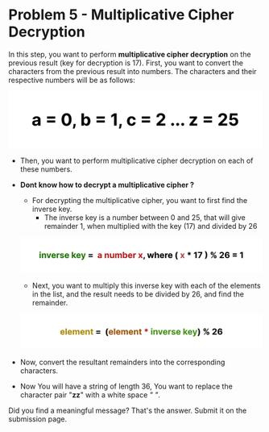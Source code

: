 # Problem 5 - Multiplicative Cipher Decryption

In this step, you want to perform **multiplicative cipher decryption** on the previous result (key for decryption is 17).
First, you want to convert the characters from the previous result into numbers. The characters and their respective numbers will be as follows:

![Image Loading](https://raw.githubusercontent.com/aswanthabam/Vijnana/images/public/cq/Four-1.png)

- Then, you want to perform multiplicative cipher decryption on each of these numbers.

- **Dont know how to decrypt a multiplicative cipher ?**

    - For decrypting the multiplicative cipher, you want to first find the inverse key.
        - The inverse key is a number between 0 and 25, that will give remainder 1, when multiplied with the key (17) and divided by 26 

    ![Image Loading](https://raw.githubusercontent.com/aswanthabam/Vijnana/images/public/cq/Five-1.png)

    - Next, you want to multiply this inverse key with each of the elements in the list, and the result needs to be divided by 26, and find the remainder.

    ![Image Loading](https://raw.githubusercontent.com/aswanthabam/Vijnana/images/public/cq/Five-2.png)

- Now, convert the resultant remainders into the corresponding characters.

- Now You will have a string of length 36, You want to replace the character pair "**zz**" with a white space *" "*.

Did you find a meaningful message? That's the answer. Submit it on the submission page.
